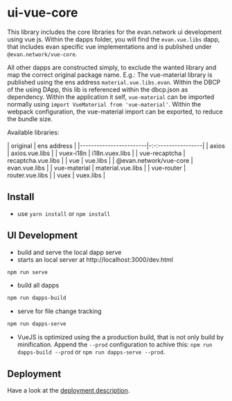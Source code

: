 # ui-vue-core
This library includes the core libraries for the evan.network ui development using vue js. Within the dapps folder, you will find the `evan.vue.libs` dapp, that includes evan specific vue implementations and is published under `@evan.network/vue-core`.

All other dapps are constructed simply, to exclude the wanted library and map the correct original package name. E.g.: The vue-material library is published using the ens address `material.vue.libs.evan`. Within the DBCP of the using DApp, this lib is referenced within the dbcp.json as dependency. Within the application it self, `vue-material` can be imported normally using `import VueMaterial from 'vue-material'`. Within the webpack configuration, the vue-material import can be exported, to reduce the bundle size. 

Available libraries:

| original               | ens address        |
|------------------------|-:-:----------------|
| axios                  | axios.vue.libs     |
| vuex-i18n              | i18n.vuex.libs     |
| vue-recaptcha          | recaptcha.vue.libs |
| vue                    | vue.libs           |
| @evan.network/vue-core | evan.vue.libs      |
| vue-material           | material.vue.libs  |
| vue-router             | router.vue.libs    |
| vuex                   | vuex.libs          |

## Install
- use `yarn install` or `npm install`

## UI Development
- build and serve the local dapp serve
- starts an local server at http://localhost:3000/dev.html
```bash
npm run serve
```

- build all dapps
```bash
npm run dapps-build
```

- serve for file change tracking
```bash
npm run dapps-serve
```

- VueJS is optimized using the a production build, that is not only build by minification. Append the `--prod` configuration to achive this: `npm run dapps-build --prod` or `npm run dapps-serve --prod`.

## Deployment
Have a look at the [deployment description](https://evannetwork.github.io/dev/deployment).
